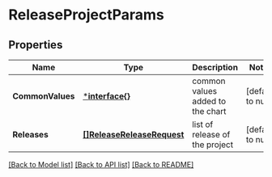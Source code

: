 # ReleaseProjectParams

## Properties
Name | Type | Description | Notes
------------ | ------------- | ------------- | -------------
**CommonValues** | [***interface{}**](interface{}.md) | common values added to the chart | [default to null]
**Releases** | [**[]ReleaseReleaseRequest**](release.ReleaseRequest.md) | list of release of the project | [default to null]

[[Back to Model list]](../README.md#documentation-for-models) [[Back to API list]](../README.md#documentation-for-api-endpoints) [[Back to README]](../README.md)



